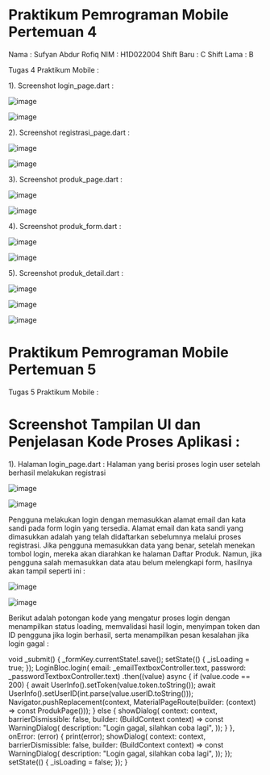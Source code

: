 # Praktikum Pemrograman Mobile Pertemuan 4

Nama    : Sufyan Abdur Rofiq
NIM     : H1D022004
Shift Baru  : C
Shift Lama  : B

Tugas 4 Praktikum Mobile :

1). Screenshot login_page.dart :

![image](https://github.com/user-attachments/assets/026218ad-5560-45f3-b6b9-77cc331528d3)

![image](https://github.com/user-attachments/assets/135c2c7c-b7f0-49a4-8265-7d04f0f8de63)

2). Screenshot registrasi_page.dart :

![image](https://github.com/user-attachments/assets/17a64306-b3ab-4073-958b-e6d518c4cb72)

![image](https://github.com/user-attachments/assets/f315908d-eb78-4b77-9d62-6621b038f060)

3). Screenshot produk_page.dart :

![image](https://github.com/user-attachments/assets/8ee501fc-1a5a-4e6e-83be-be36f3b74ea2)

![image](https://github.com/user-attachments/assets/abc38b02-8cb7-4526-a4bc-f6f7077490ed)

4). Screenshot produk_form.dart :

![image](https://github.com/user-attachments/assets/3a5368e0-acb2-4768-84a1-f9c33a93a851)

![image](https://github.com/user-attachments/assets/eb4ebc04-0156-4892-a956-9455ed3124e8)

5). Screenshot produk_detail.dart :

![image](https://github.com/user-attachments/assets/15502542-ed95-4c13-9729-056a55f5ee01)

![image](https://github.com/user-attachments/assets/ece1f2a8-5beb-46d6-a3ef-2b58eee21262)

![image](https://github.com/user-attachments/assets/676c894a-9d77-46b1-8e2e-5fe9e71630a1)

# Praktikum Pemrograman Mobile Pertemuan 5

Tugas 5 Praktikum Mobile :

# Screenshot Tampilan UI dan Penjelasan Kode Proses Aplikasi :

1). Halaman login_page.dart :
Halaman yang berisi proses login user setelah berhasil melakukan registrasi

![image](https://github.com/user-attachments/assets/4dece7ca-471b-4cb3-99aa-e1d36dd94a1c)

![image](https://github.com/user-attachments/assets/45377e17-602c-41c7-ab71-96b5973a8feb)

Pengguna melakukan login dengan memasukkan alamat email dan kata sandi pada form login yang tersedia. Alamat email dan kata sandi yang dimasukkan adalah yang telah didaftarkan sebelumnya melalui proses registrasi. Jika pengguna memasukkan data yang benar, setelah menekan tombol login, mereka akan diarahkan ke halaman Daftar Produk. Namun, jika pengguna salah memasukkan data atau belum melengkapi form, hasilnya akan tampil seperti ini :

![image](https://github.com/user-attachments/assets/4ea6e11f-788f-45be-a650-20cd3827671a)

![image](https://github.com/user-attachments/assets/02017c2a-a0ef-4a03-ac7e-2b66476ed326)

Berikut adalah potongan kode yang mengatur proses login dengan menampilkan status loading, memvalidasi hasil login, menyimpan token dan ID pengguna jika login berhasil, serta menampilkan pesan kesalahan jika login gagal :

void _submit() {
    _formKey.currentState!.save();
    setState(() {
      _isLoading = true;
    });
    LoginBloc.login(
            email: _emailTextboxController.text,
            password: _passwordTextboxController.text)
        .then((value) async {
      if (value.code == 200) {
        await UserInfo().setToken(value.token.toString());
        await UserInfo().setUserID(int.parse(value.userID.toString()));
        Navigator.pushReplacement(context,
            MaterialPageRoute(builder: (context) => const ProdukPage()));
      } else {
        showDialog(
            context: context,
            barrierDismissible: false,
            builder: (BuildContext context) => const WarningDialog(
                  description: "Login gagal, silahkan coba lagi",
                ));
      }
    }, onError: (error) {
      print(error);
      showDialog(
          context: context,
          barrierDismissible: false,
          builder: (BuildContext context) => const WarningDialog(
                description: "Login gagal, silahkan coba lagi",
              ));
    });
    setState(() {
      _isLoading = false;
    });
  }


























